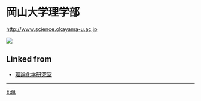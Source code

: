 # 岡山大学理学部

http://www.science.okayama-u.ac.jp

![](http://www.science.okayama-u.ac.jp/up_load_files/okadai_banner/1_image.jpg)







## Linked from

* [理論化学研究室](理論化学研究室.md)


----
[Edit](https://github.com/vitroid/vitroid.github.io/edit/master/MD/岡山大学理学部.md)
